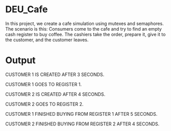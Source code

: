 # DEU_Cafe
In this project, we create a cafe simulation using mutexes and semaphores. The scenario is this: Consumers come to the cafe and try to find an empty cash register to buy coffee. The cashiers take the order, prepare it, give it to the customer, and the customer leaves.
 # Output
 CUSTOMER 1 IS CREATED AFTER 3 SECONDS.
 
 CUSTOMER 1 GOES TO REGISTER 1.

 CUSTOMER 2 IS CREATED AFTER 4 SECONDS.

 CUSTOMER 2 GOES TO REGISTER 2.

 CUSTOMER 1 FINISHED BUYING FROM REGISTER 1 AFTER 5 SECONDS.

 CUSTOMER 2 FINISHED BUYING FROM REGISTER 2 AFTER 4 SECONDS.


